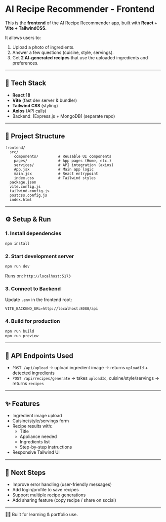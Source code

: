# AI Recipe Recommender - Frontend

This is the **frontend** of the AI Recipe Recommender app, built with **React + Vite + TailwindCSS**.

It allows users to:
1. Upload a photo of ingredients.
2. Answer a few questions (cuisine, style, servings).
3. Get **2 AI-generated recipes** that use the uploaded ingredients and preferences.

---

## 🚀 Tech Stack
- **React 18**
- **Vite** (fast dev server & bundler)
- **Tailwind CSS** (styling)
- **Axios** (API calls)
- Backend: [Express.js + MongoDB] (separate repo)

---

## 📂 Project Structure
```
frontend/
  src/
    components/         # Reusable UI components
    pages/              # App pages (Home, etc.)
    services/           # API integration (axios)
    App.jsx             # Main app logic
    main.jsx            # React entrypoint
    index.css           # Tailwind styles
  package.json
  vite.config.js
  tailwind.config.js
  postcss.config.js
  index.html
```

---

## ⚙️ Setup & Run

### 1. Install dependencies
```bash
npm install
```

### 2. Start development server
```bash
npm run dev
```
Runs on: `http://localhost:5173`

### 3. Connect to Backend
Update `.env` in the frontend root:
```
VITE_BACKEND_URL=http://localhost:8080/api
```

### 4. Build for production
```bash
npm run build
npm run preview
```

---

## 🔗 API Endpoints Used
- `POST /api/upload` → upload ingredient image → returns `uploadId` + detected ingredients
- `POST /api/recipes/generate` → takes `uploadId`, cuisine/style/servings → returns `recipes`

---

## ✨ Features
- Ingredient image upload
- Cuisine/style/servings form
- Recipe results with:
  - Title
  - Appliance needed
  - Ingredients list
  - Step-by-step instructions
- Responsive Tailwind UI

---

## 📌 Next Steps
- Improve error handling (user-friendly messages)
- Add login/profile to save recipes
- Support multiple recipe generations
- Add sharing feature (copy recipe / share on social)

---

👨‍💻 Built for learning & portfolio use.
